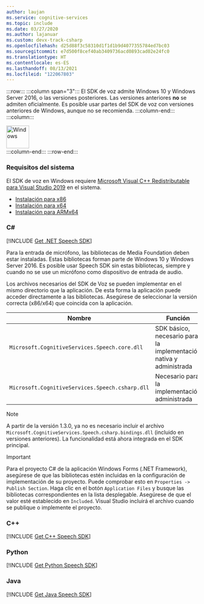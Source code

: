 ```yaml
---
author: laujan
ms.service: cognitive-services
ms.topic: include
ms.date: 03/27/2020
ms.author: lajanuar
ms.custom: devx-track-csharp
ms.openlocfilehash: d25d88f3c58310d1f1d1b9d4077355784ed7bc03
ms.sourcegitcommit: e7d500f8cef40ab3409736acd0893cad02e24fc0
ms.translationtype: HT
ms.contentlocale: es-ES
ms.lasthandoff: 08/13/2021
ms.locfileid: "122067803"
---
```

:::row:::
    :::column span="3":::
        El SDK de voz admite Windows 10 y Windows Server 2016, o las versiones posteriores. Las versiones anteriores **no** se admiten oficialmente. Es posible usar partes del SDK de voz con versiones anteriores de Windows, aunque no se recomienda.
    :::column-end:::
    :::column:::
        <br>
        <div class="icon is-large">
            <img alt="Windows" src="https://docs.microsoft.com/media/logos/logo_Windows.svg" width="60px">
        </div>
    :::column-end:::
:::row-end:::

### <a name="system-requirements"></a>Requisitos del sistema

El SDK de voz en Windows requiere <a href="https://support.microsoft.com/help/2977003/the-latest-supported-visual-c-downloads" target="_blank">Microsoft Visual C++ Redistributable para Visual Studio 2019</a> en el sistema.

- <a href="https://aka.ms/vs/16/release/vc_redist.x86.exe" target="_blank">Instalación para x86 </a>
- <a href="https://aka.ms/vs/16/release/vc_redist.x64.exe" target="_blank">Instalación para x64 </a>
- <a href="https://aka.ms/vs/16/release/vc_redist.arm64.exe" target="_blank">Instalación para ARMx64 </a>

### <a name="c"></a>C#

[!INCLUDE [Get .NET Speech SDK](get-speech-sdk-dotnet.md)]

Para la entrada de micrófono, las bibliotecas de Media Foundation deben estar instaladas. Estas bibliotecas forman parte de Windows 10 y Windows Server 2016. Es posible usar Speech SDK sin estas bibliotecas, siempre y cuando no se use un micrófono como dispositivo de entrada de audio.

Los archivos necesarios del SDK de Voz se pueden implementar en el mismo directorio que la aplicación. De esta forma la aplicación puede acceder directamente a las bibliotecas. Asegúrese de seleccionar la versión correcta (x86/x64) que coincida con la aplicación.

| Nombre                                            | Función                                             |
|-------------------------------------------------|------------------------------------------------------|
| `Microsoft.CognitiveServices.Speech.core.dll`   | SDK básico, necesario para la implementación nativa y administrada |
| `Microsoft.CognitiveServices.Speech.csharp.dll` | Necesario para la implementación administrada                      |

> [!NOTE]
> A partir de la versión 1.3.0, ya no es necesario incluir el archivo `Microsoft.CognitiveServices.Speech.csharp.bindings.dll` (incluido en versiones anteriores). La funcionalidad está ahora integrada en el SDK principal.

> [!IMPORTANT]
> Para el proyecto C# de la aplicación Windows Forms (.NET Framework), asegúrese de que las bibliotecas estén incluidas en la configuración de implementación de su proyecto. Puede comprobar esto en `Properties -> Publish Section`. Haga clic en el botón `Application Files` y busque las bibliotecas correspondientes en la lista desplegable. Asegúrese de que el valor esté establecido en `Included`. Visual Studio incluirá el archivo cuando se publique o implemente el proyecto.

### <a name="c"></a>C++

[!INCLUDE [Get C++ Speech SDK](get-speech-sdk-cpp.md)]

### <a name="python"></a>Python

[!INCLUDE [Get Python Speech SDK](get-speech-sdk-python.md)]

### <a name="java"></a>Java

[!INCLUDE [Get Java Speech SDK](get-speech-sdk-java.md)]
